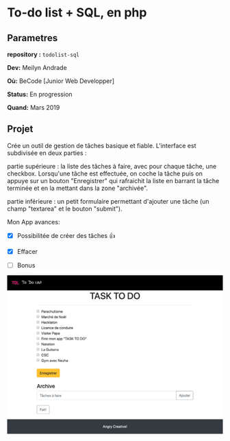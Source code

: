 # To-do list + SQL, en php

## Parametres
**repository :** `todolist-sql`  

**Dev:** Meilyn Andrade

**Où:** BeCode [Junior Web Developper]

**Status:** En progression

**Quand:** Mars 2019

## Projet



Crée un outil de gestion de tâches basique et fiable. L'interface est subdivisée en deux parties :

partie supérieure : la liste des tâches à faire, avec pour chaque tâche, une checkbox. Lorsqu'une tâche est effectuée, on coche la tâche puis on appuye sur un bouton "Enregistrer" qui rafraichit la liste en barrant la tâche terminée et en la mettant dans la zone "archivée".

partie inférieure : un petit formulaire permettant d'ajouter une tâche (un champ "textarea" et le bouton "submit").

Mon App avances: 

- [x] Possibilitée de créer des tâches :+1:
- [x] Effacer
- [ ] Bonus


![](assets/img/todo.png)